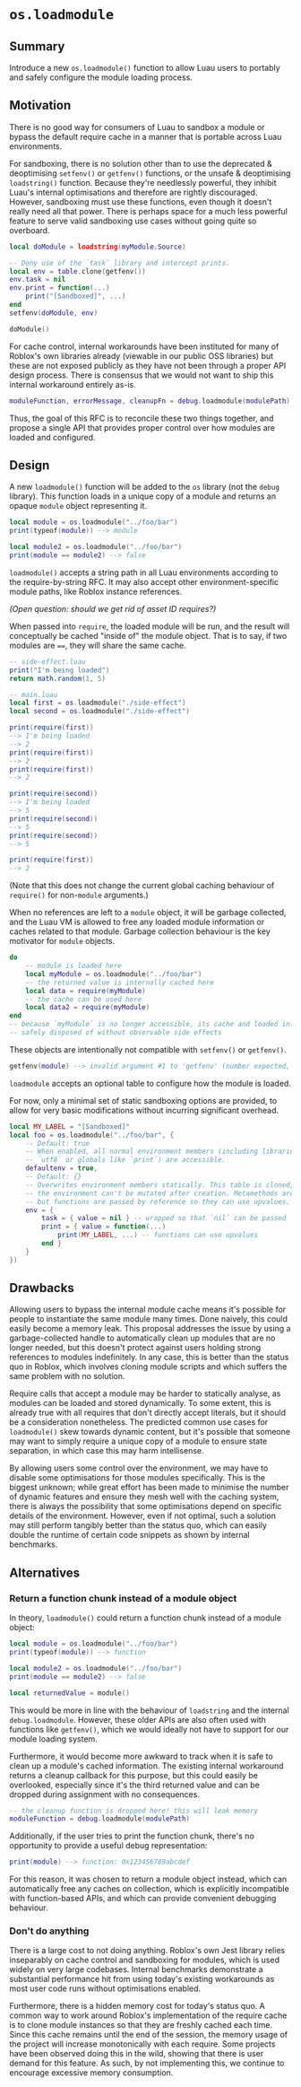 # `os.loadmodule`

## Summary

Introduce a new `os.loadmodule()` function to allow Luau users to portably and safely configure the module loading process.

## Motivation

There is no good way for consumers of Luau to sandbox a module or bypass the default require cache in a manner that is portable across Luau environments.

For sandboxing, there is no solution other than to use the deprecated & deoptimising `setfenv()` or `getfenv()` functions, or the unsafe & deoptimising `loadstring()` function. Because they're needlessly powerful, they inhibit Luau's internal optimisations and therefore are rightly discouraged. However, sandboxing must use these functions, even though it doesn't really need all that power. There is perhaps space for a much less powerful feature to serve valid sandboxing use cases without going quite so overboard.

```Lua
local doModule = loadstring(myModule.Source)

-- Deny use of the `task` library and intercept prints.
local env = table.clone(getfenv())
env.task = nil
env.print = function(...)
    print("[Sandboxed]", ...)
end
setfenv(doModule, env)

doModule()
```

For cache control, internal workarounds have been instituted for many of Roblox's own libraries already (viewable in our public OSS libraries) but these are not exposed publicly as they have not been through a proper API design process. There is consensus that we would not want to ship this internal workaround entirely as-is.

```Lua
moduleFunction, errorMessage, cleanupFn = debug.loadmodule(modulePath)
```

Thus, the goal of this RFC is to reconcile these two things together, and propose a single API that provides proper control over how modules are loaded and configured.

## Design

A new `loadmodule()` function will be added to the `os` library (not the `debug` library). This function loads in a unique copy of a module and returns an opaque `module` object representing it.

```Lua
local module = os.loadmodule("../foo/bar")
print(typeof(module)) --> module

local module2 = os.loadmodule("../foo/bar")
print(module == module2) --> false
```

`loadmodule()` accepts a string path in all Luau environments according to the require-by-string RFC. It may also accept other environment-specific module paths, like Roblox instance references. 

*(Open question: should we get rid of asset ID requires?)*

When passed into `require`, the loaded module will be run, and the result will conceptually be cached "inside of" the module object. That is to say, if two modules are `==`, they will share the same cache.

```Lua
-- side-effect.luau
print("I'm being loaded")
return math.random(1, 5)
```

```Lua
-- main.luau
local first = os.loadmodule("./side-effect")
local second = os.loadmodule("./side-effect")

print(require(first))
--> I'm being loaded
--> 2
print(require(first))
--> 2
print(require(first))
--> 2

print(require(second))
--> I'm being loaded
--> 5
print(require(second))
--> 5
print(require(second))
--> 5

print(require(first))
--> 2
```

(Note that this does not change the current global caching behaviour of `require()` for non-`module` arguments.)

When no references are left to a `module` object, it will be garbage collected, and the Luau VM is allowed to free any loaded module information or caches related to that module. Garbage collection behaviour is the key motivator for `module` objects.

```Lua
do
    -- module is loaded here
    local myModule = os.loadmodule("../foo/bar")
    -- the returned value is internally cached here
    local data = require(myModule)
    -- the cache can be used here
    local data2 = require(myModule)
end
-- because `myModule` is no longer accessible, its cache and loaded info can be
-- safely disposed of without observable side effects
```

These objects are intentionally not compatible with `setfenv()` or `getfenv()`.

```Lua
getfenv(module) --> invalid argument #1 to 'getfenv' (number expected, got module)
```

`loadmodule` accepts an optional table to configure how the module is loaded.

For now, only a minimal set of static sandboxing options are provided, to allow
for very basic modifications without incurring significant overhead.

```Lua
local MY_LABEL = "[Sandboxed]"
local foo = os.loadmodule("../foo/bar", {
    -- Default: true
    -- When enabled, all normal environment members (including libraries like
    -- `utf8` or globals like `print`) are accessible.
    defaultenv = true,
    -- Default: {}
    -- Overwrites environment members statically. This table is cloned, so
    -- the environment can't be mutated after creation. Metamethods are ignored,
    -- but functions are passed by reference so they can use upvalues.
    env = {
        task = { value = nil } -- wrapped so that `nil` can be passed
        print = { value = function(...)
            print(MY_LABEL, ...) -- functions can use upvalues
        end }
    }
})
```

## Drawbacks

Allowing users to bypass the internal module cache means it's possible for people to instantiate the same module many times. Done naively, this could easily become a memory leak. This proposal addresses the issue by using a garbage-collected handle to automatically clean up modules that are no longer needed, but this doesn't protect against users holding strong references to modules indefinitely. In any case, this is better than the status quo in Roblox, which involves cloning module scripts and which suffers the same problem with no solution.

Require calls that accept a module may be harder to statically analyse, as modules can be loaded and stored dynamically. To some extent, this is already true with all requires that don't directly accept literals, but it should be a consideration nonetheless. The predicted common use cases for `loadmodule()` skew towards dynamic content, but it's possible that someone may want to simply require a unique copy of a module to ensure state separation, in which case this may harm intellisense.

By allowing users some control over the environment, we may have to disable some optimisations for those modules specifically. This is the biggest unknown; while great effort has been made to minimise the number of dynamic features and ensure they mesh well with the caching system, there is always the possibility that some optimisations depend on specific details of the environment. However, even if not optimal, such a solution may still perform tangibly better than the status quo, which can easily double the runtime of certain code snippets as shown by internal benchmarks.

## Alternatives

### Return a function chunk instead of a module object

In theory, `loadmodule()` could return a function chunk instead of a module object:

```Lua
local module = os.loadmodule("../foo/bar")
print(typeof(module)) --> function

local module2 = os.loadmodule("../foo/bar")
print(module == module2) --> false

local returnedValue = module()
```

This would be more in line with the behaviour of `loadstring` and the internal `debug.loadmodule`.
However, these older APIs are also often used with functions like `getfenv()`,
which we would ideally not have to support for our module loading system.

Furthermore, it would become more awkward to track when it is safe to clean up
a module's cached information. The existing internal workaround returns a
cleanup callback for this purpose, but this could easily be overlooked,
especially since it's the third returned value and can be dropped during
assignment with no consequences.

```Lua
-- the cleanup function is dropped here! this will leak memory
moduleFunction = debug.loadmodule(modulePath)
```

Additionally, if the user tries to print the function chunk, there's no
opportunity to provide a useful debug representation:

```Lua
print(module) --> function: 0x123456789abcdef
```

For this reason, it was chosen to return a module object instead, which can
automatically free any caches on collection, which is explicitly incompatible
with function-based APIs, and which can provide convenient debugging behaviour.

### Don't do anything

There is a large cost to not doing anything. Roblox's own Jest library relies
inseparably on cache control and sandboxing for modules, which is used widely
on very large codebases. Internal benchmarks demonstrate a substantial
performance hit from using today's existing workarounds as most user code runs
without optimisations enabled.

Furthermore, there is a hidden memory cost for today's status quo. A common way
to work around Roblox's implementation of the require cache is to clone module
instances so that they are freshly cached each time. Since this cache remains
until the end of the session, the memory usage of the project will increase
monotonically with each require. Some projects have been observed doing this in
the wild, showing that there is user demand for this feature. As such, by not
implementing this, we continue to encourage excessive memory consumption.